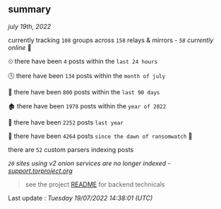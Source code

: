 
## summary
_july 19th, 2022_

currently tracking `108` groups across `158` relays & mirrors - _`58` currently online_ 📡

⏲ there have been `4` posts within the `last 24 hours`

🕓 there have been `134` posts within the `month of july`

📅 there have been `800` posts within the `last 90 days`

🏚 there have been `1978` posts within the `year of 2022`

🚀 there have been `2252` posts `last year`

🦕 there have been `4264` posts `since the dawn of ransomwatch` 🐣

there are `52` custom parsers indexing posts

_`20` sites using v2 onion services are no longer indexed - [support.torproject.org](https://support.torproject.org/onionservices/v2-deprecation/)_

> see the project [README](https://github.com/jmousqueton/ransomwatch#readme) for backend technicals



Last update : _Tuesday 19/07/2022 14:38:01 (UTC)_

